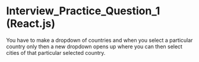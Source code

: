 # Interview_Practice_Question_1 (React.js)
You have to make a dropdown of countries and when you select a particular country only then a new dropdown opens up where you can then select cities of that particular selected country.
